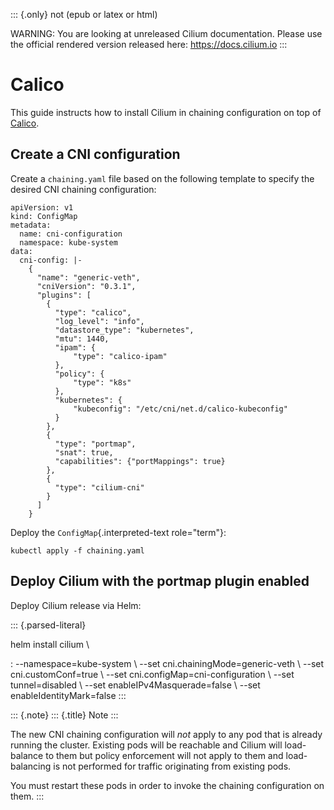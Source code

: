 ::: {.only}
not (epub or latex or html)

WARNING: You are looking at unreleased Cilium documentation. Please use
the official rendered version released here: <https://docs.cilium.io>
:::

Calico
======

This guide instructs how to install Cilium in chaining configuration on
top of [Calico](https://github.com/projectcalico/calico).

Create a CNI configuration
--------------------------

Create a `chaining.yaml` file based on the following template to specify
the desired CNI chaining configuration:

``` {.yaml}
apiVersion: v1
kind: ConfigMap
metadata:
  name: cni-configuration
  namespace: kube-system
data:
  cni-config: |-
    {
      "name": "generic-veth",
      "cniVersion": "0.3.1",
      "plugins": [
        {
          "type": "calico",
          "log_level": "info",
          "datastore_type": "kubernetes",
          "mtu": 1440,
          "ipam": {
              "type": "calico-ipam"
          },
          "policy": {
              "type": "k8s"
          },
          "kubernetes": {
              "kubeconfig": "/etc/cni/net.d/calico-kubeconfig"
          }
        },
        {
          "type": "portmap",
          "snat": true,
          "capabilities": {"portMappings": true}
        },
        {
          "type": "cilium-cni"
        }
      ]
    }
```

Deploy the `ConfigMap`{.interpreted-text role="term"}:

``` {.shell-session}
kubectl apply -f chaining.yaml
```

Deploy Cilium with the portmap plugin enabled
---------------------------------------------

Deploy Cilium release via Helm:

::: {.parsed-literal}

helm install cilium \\

:   \--namespace=kube-system \\ \--set cni.chainingMode=generic-veth \\
    \--set cni.customConf=true \\ \--set cni.configMap=cni-configuration
    \\ \--set tunnel=disabled \\ \--set enableIPv4Masquerade=false \\
    \--set enableIdentityMark=false
:::

::: {.note}
::: {.title}
Note
:::

The new CNI chaining configuration will *not* apply to any pod that is
already running the cluster. Existing pods will be reachable and Cilium
will load-balance to them but policy enforcement will not apply to them
and load-balancing is not performed for traffic originating from
existing pods.

You must restart these pods in order to invoke the chaining
configuration on them.
:::

